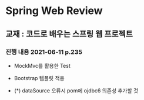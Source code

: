 # Spring Web Review

## 교재 : 코드로 배우는 스프링 웹 프로젝트

### 진행 내용 2021-06-11 p.235

- MockMvc를 활용한 Test
- Bootstrap 템플릿 적용

- (*) dataSource 오류시 pom에 ojdbc6 의존성 추가할 것